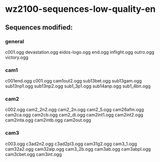 # wz2100-sequences-low-quality-en

## Sequences modified:

### general
c001.ogg
devastation.ogg
eidos-logo.ogg
end.ogg
inflight.ogg
outro.ogg
victory.ogg

### cam1
c001end.ogg
c001.ogg
cam1out2.ogg
sub13bet.ogg
sub13gam.ogg
sub13np1.ogg
sub13np2.ogg
sub1_3p1.ogg
sub14anp.ogg
sub1_4bn.ogg

### cam2
c002.ogg
cam2_2n2.ogg
cam2_2n.ogg
cam2_5.ogg
cam26afm.ogg
cam2ca.ogg
cam2cb.ogg
cam2_di.ogg
cam2int1.ogg
cam2int2.ogg
cam2inta.ogg
cam2intb.ogg
cam2out.ogg

### cam3
c003.ogg
c3ad2n2.ogg
c3ad2pl3.ogg
cam31g2.ogg
cam3_1.ogg
cam32a2.ogg
cam32alp.ogg
cam3_2b.ogg
cam3ab.ogg
cam3abpl.ogg
cam3cbet.ogg
cam3int.ogg
